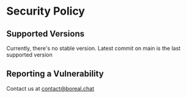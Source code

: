 # Security Policy

## Supported Versions

Currently, there's no stable version. Latest commit on main is the last supported version

## Reporting a Vulnerability

Contact us at [contact@boreal.chat](mailto:contact@boreal.chat)

